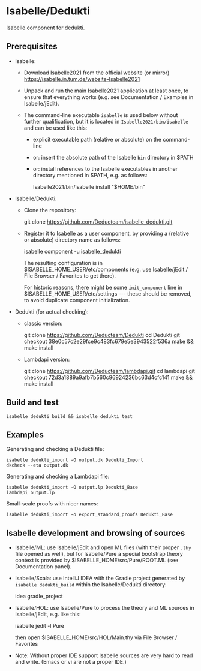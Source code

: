 # Isabelle/Dedukti

Isabelle component for dedukti.


## Prerequisites

  * Isabelle:
  
      - Download Isabelle2021 from the official website (or mirror)
        https://isabelle.in.tum.de/website-Isabelle2021

      - Unpack and run the main Isabelle2021 application at least
        once, to ensure that everything works (e.g. see Documentation
        / Examples in Isabelle/jEdit).

      - The command-line executable `isabelle` is used below without
        further qualification, but it is located in
        `Isabelle2021/bin/isabelle` and can be used like this:

          + explicit executable path (relative or absolute) on the command-line

          + or: insert the absolute path of the Isabelle `bin`
            directory in $PATH
          
          + or: install references to the Isabelle executables in
            another directory mentioned in $PATH, e.g. as follows:

              Isabelle2021/bin/isabelle install "$HOME/bin"

  * Isabelle/Dedukti:

      - Clone the repository:
      
          git clone https://github.com/Deducteam/isabelle_dedukti.git

      - Register it to Isabelle as a user component, by providing a
        (relative or absolute) directory name as follows:

          isabelle component -u isabelle_dedukti

        The resulting configuration is in
        $ISABELLE_HOME_USER/etc/components (e.g. use Isabelle/jEdit /
        File Browser / Favorites to get there).

        For historic reasons, there might be some `init_component`
        line in $ISABELLE_HOME_USER/etc/settings --- these should be
        removed, to avoid duplicate component initialization.

  * Dedukti (for actual checking):

    - classic version:

        git clone https://github.com/Deducteam/Dedukti
        cd Dedukti
        git checkout 38e0c57c2e29fce9c483fc679e5e3943522f536a
        make && make install

    - Lambdapi version:

        git clone https://github.com/Deducteam/lambdapi.git
        cd lambdapi
        git checkout 72d3a1889a9afb7b560c96924236bc63d4cfc141
        make && make install


## Build and test

```
isabelle dedukti_build && isabelle dedukti_test
```


## Examples

Generating and checking a Dedukti file:

```
isabelle dedukti_import -O output.dk Dedukti_Import
dkcheck --eta output.dk
```

Generating and checking a Lambdapi file:

```
isabelle dedukti_import -O output.lp Dedukti_Base
lambdapi output.lp
```

Small-scale proofs with nicer names:

```
isabelle dedukti_import -o export_standard_proofs Dedukti_Base
```


## Isabelle development and browsing of sources

* Isabelle/ML: use Isabelle/jEdit and open ML files (with their proper
  `.thy` file opened as well), but for Isabelle/Pure a special
  bootstrap theory context is provided by
  $ISABELLE_HOME/src/Pure/ROOT.ML (see Documentation panel).

* Isabelle/Scala: use IntelliJ IDEA with the Gradle project generated
  by `isabelle dedukti_build` within the Isabelle/Dedukti directory:

    idea gradle_project

* Isabelle/HOL: use Isabelle/Pure to process the theory and ML sources
  in Isabelle/jEdit, e.g. like this:

    isabelle jedit -l Pure

  then open $ISABELLE_HOME/src/HOL/Main.thy via File Browser / Favorites

* Note: Without proper IDE support Isabelle sources are very hard to
  read and write.  (Emacs or vi are not a proper IDE.)
